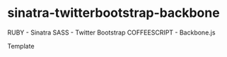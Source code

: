 sinatra-twitterbootstrap-backbone
=================================
RUBY - Sinatra
SASS - Twitter Bootstrap
COFFEESCRIPT - Backbone.js

Template

